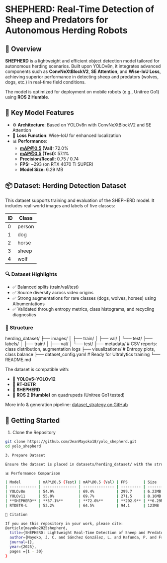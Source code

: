 # SHEPHERD: Real-Time Detection of Sheep and Predators for Autonomous Herding Robots

## 🐑 Overview
**SHEPHERD** is a lightweight and efficient object detection model tailored for autonomous herding scenarios. Built upon YOLOv8n, it integrates advanced components such as **ConvNeXtBlockV2**, **SE Attention**, and **Wise-IoU Loss**, achieving superior performance in detecting sheep and predators (wolves, dogs, etc.) in real-time field conditions.

The model is optimized for deployment on mobile robots (e.g., Unitree Go1) using **ROS 2 Humble**.

## 🧠 Key Model Features

- ⚙️ **Architecture**: Based on YOLOv8n with ConvNeXtBlockV2 and SE Attention
- 🧮 **Loss Function**: Wise-IoU for enhanced localization
- 📊 **Performance**:
  - **mAP@0.5 (Val):** 72.0%
  - **mAP@0.5 (Test):** 57.1%
  - **Precision/Recall:** 0.75 / 0.74
  - **FPS:** ~293 (on RTX 4070 Ti SUPER)
  - **Model Size:** 6.29 MB

## 📦 Dataset: Herding Detection Dataset

This dataset supports training and evaluation of the SHEPHERD model. It includes real-world images and labels of five classes:

| ID | Class  |
|----|--------|
| 0  | person |
| 1  | dog    |
| 2  | horse  |
| 3  | sheep  |
| 4  | wolf   |

### 🔍 Dataset Highlights

- ✅ Balanced splits (train/val/test)
- ✅ Source diversity across video origins
- ✅ Strong augmentations for rare classes (dogs, wolves, horses) using Albumentations
- ✅ Validated through entropy metrics, class histograms, and recycling diagnostics

### 📁 Structure

herding_dataset/
├── images/
│ ├── train/
│ ├── val/
│ └── test/
├── labels/
│ ├── train/
│ ├── val/
│ └── test/
├── metadata/ # CSV reports: class distribution, augmentation logs
├── visualizations/ # Entropy plots, class balance
├── dataset_config.yaml # Ready for Ultralytics training
└── README.md

The dataset is compatible with:
- 🧠 **YOLOv5–YOLOv12**
- 🔁 **RT-DETR**
- 🐑 **SHEPHERD**
- 🤖 **ROS 2 (Humble)** on quadrupeds (Unitree Go1 tested)

More info & generation pipeline: [dataset_strategy on GitHub](https://github.com/JeanMayoko18/yolo_shepherd/tree/main/dataset_strategy)

## 🚀 Getting Started

1. Clone the Repository
```bash
git clone https://github.com/JeanMayoko18/yolo_shepherd.git
cd yolo_shepherd

3. Prepare Dataset

Ensure the dataset is placed in datasets/herding_dataset/ with the structure above. You can also generate your own using the provided dataset_strategy tools.

📊 Performance Comparison

| Model        | mAP\@0.5 (Test) | mAP\@0.5 (Val) | FPS       | Size       |
| ------------ | --------------- | -------------- | --------- | ---------- |
| YOLOv8n      | 54.9%           | 69.4%          | 299.7     | 6.23MB     |
| YOLOv11      | 55.0%           | 69.7%          | 271.5     | 8.16MB     |
| **SHEPHERD** | **57.1%**       | **72.0%**      | **292.9** | **6.29MB** |
| RTDETR-L     | 53.2%           | 64.5%          | 94.1      | 123MB      |

📜 Citation

If you use this repository in your work, please cite:
@article{mayoko2025shepherd,
  title={SHEPHERD: Lightweight Real-Time Detection of Sheep and Predators for Autonomous Livestock Monitoring},
  author={Mayoko, J. C. and Sánchez González, L. and Kafunda, P. and Francisco J. R.},
  journal={},
  year={2025},
  pages ={1 - 30}
}
